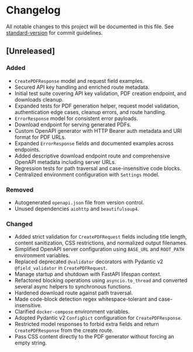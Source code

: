 # Changelog

All notable changes to this project will be documented in this file.
See [standard-version](https://github.com/conventional-changelog/standard-version) for commit guidelines.

## [Unreleased]
### Added
- `CreatePDFResponse` model and request field examples.
- Secured API key handling and enriched route metadata.
- Initial test suite covering API key validation, PDF creation endpoint, and downloads cleanup.
- Expanded tests for PDF generation helper, request model validation, authentication edge cases, cleanup errors, and route handling.
- `ErrorResponse` model for consistent error payloads.
- Download endpoint for serving generated PDFs.
- Custom OpenAPI generator with HTTP Bearer auth metadata and URI format for PDF URLs.
- Expanded `ErrorResponse` fields and documented examples across endpoints.
- Added descriptive download endpoint route and comprehensive OpenAPI metadata including server URLs.
- Regression tests for path traversal and case-insensitive code blocks.
- Centralized environment configuration with `Settings` model.
### Removed
- Autogenerated `openapi.json` file from version control.
 - Unused dependencies `aiohttp` and `beautifulsoup4`.
### Changed
- Added strict validation for `CreatePDFRequest` fields including title length, content sanitization, CSS restrictions, and normalized output filenames.
- Simplified OpenAPI server configuration using `BASE_URL` and `ROOT_PATH` environment variables.
- Replaced deprecated `@validator` decorators with Pydantic v2 `@field_validator` in `CreatePDFRequest`.
- Manage startup and shutdown with FastAPI lifespan context.
- Refactored blocking operations using `asyncio.to_thread` and converted several async helpers to synchronous functions.
- Hardened download route against path traversal.
- Made code-block detection regex whitespace-tolerant and case-insensitive.
- Clarified `docker-compose` environment variables.
- Adopted Pydantic v2 `ConfigDict` configuration for `CreatePDFResponse`.
- Restricted model responses to forbid extra fields and return `CreatePDFResponse` from the create route.
- Pass CSS content directly to the PDF generator without forcing an empty string.
